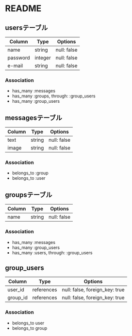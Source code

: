 # README

## usersテーブル

|Column|Type|Options|
|------|----|-------|
|name|string|null: false|
|password|integer|null: false|
|e-mail|string|null: false|

### Association
- has_many :messages
- has_many :groups, through: :group_users
- has_many :group_users

## messagesテーブル

|Column|Type|Options|
|------|----|-------|
|text|string|null: false|
|image|string|null: false|

### Association
- belongs_to :group
- belongs_to :user

## groupsテーブル

|Column|Type|Options|
|------|----|-------|
|name|string|null: false|



### Association
- has_many :messages
- has_many :group_users
- has_many :users, through: :group_users

## group_users

|Column|Type|Options|
|------|----|-------|
|user_id|references|null: false, foreign_key: true|
|group_id|references|null: false, foreign_key: true|


### Association
- belongs_to user
- belongs_to group



